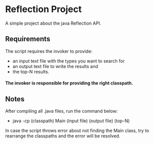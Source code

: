 # Reflection Project

A simple project about the java Reflection API.
## Requirements
The script requires the invoker to provide:
* an input text file with the types you want to search for
* an output text file to write the results and
* the top-N results.
#### The invoker is responsible for providing the right classpath. 

## Notes
After compiling all .java files, run the command below: 
* java -cp (classpath) Main (input file) (output file) (top-N)

In case the script throws error about not finding the Main class, try to rearrange the classpaths and the error will be resolved.
